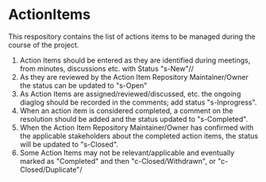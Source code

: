 ActionItems
===========

This respository contains the list of actions items to be managed during the course of the project.

1) Action Items should be entered as they are identified during meetings, from minutes, discussions etc.  with Status "s-New"//
2) As they are reviewed by the Action Item Repository Maintainer/Owner the status can be updated to "s-Open"
3) As Action Items are assigned/reviewed/discussed, etc. the ongoing diaglog should be recorded in the comments; add status "s-Inprogress".
4) When an action item is considered completed, a comment on the resolution should be added and the status updated to "s-Completed".
6) When the Action Item Repository Maintainer/Owner has confirmed with the applicable stakeholders about the completed action items, the status will be updated to "s-Closed".  
7) Some Action Items may not be relevant/applicable and eventually marked as "Completed" and then "c-Closed/Withdrawn", or "c- Closed/Duplicate"/

